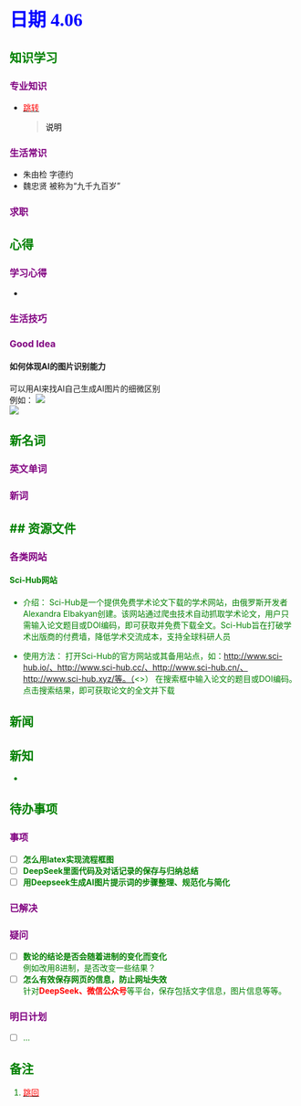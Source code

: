 ## <font color = blue face=楷体 size=6>日期 4.06 </font>

## <font color = green>知识学习 </font>
### <font color = purple>专业知识 </font>
+ <a id = "01-1">  [<font color = red>跳转</font>](#01-2)
   > <font color = o> 说明 </font>
### <font color = purple>生活常识 </font>
+ 朱由检 字德约
+ 魏忠贤 被称为“九千九百岁”
### <font color = purple>求职 </font>



## <font color = green>心得 </font>
### <font color = purple>学习心得 </font>
+ 
### <font color = purple>生活技巧 </font>

### <font color = purple>Good Idea </font>
#### 如何体现AI的图片识别能力
可以用AI来找AI自己生成AI图片的细微区别  
例如：
<img src="https://image.pollinations.ai/prompt/Modern%20bodybuilding%20studio%20with%20mirrored%20wall%20and%20Olympic%20barbells%20%7B%7D%20full-frontal%20pose%20emphasizing%20golden%20ratio%20physique%20(shoulders%201.6x%20head-width)%20%7B%7D%20Korean%20male%20age%2020-22%2C%24tousled%20two-block%20cut%20with%24teal%24ombre%2C%24defined%20double%20eyelids%20and%20V-line%20jaw%2C%24glowing%20circuit%20tattoos%20mapping%20muscle%20motor%20points%20%7B%7D%20triple%20lighting%20setup%20(main%205600K%2C%20rim%203200K%2C%20fill%204500K)%20%7B%7D%208K%20muscle%20fiber%20rendering%20with%20sweat%20droplet%20caustics%20%7B%7D%24cyberpunk%20%7B%7D%24Park%20Seo-joon%27s%20facial%20symmetry%20%2B%24Arnold%20Schwarzenegger%27s%20muscle%20definitionH?width=1280&height=720&seed=850&model=MidJourney%20V6&nologo=true">  
<img src="https://image.pollinations.ai/prompt/Modern%20bodybuilding%20studio%20with%20mirrored%20wall%20and%20Olympic%20barbells%20%7B%7D%20full-frontal%20pose%20emphasizing%20golden%20ratio%20physique%20(shoulders%201.6x%20head-width)%20%7B%7D%20Korean%20male%20age%2020-22%2C%24tousled%20two-block%20cut%20with%24teal%24ombre%2C%24defined%20double%20eyelids%20and%20V-line%20jaw%2C%24glowing%20circuit%20tattoos%20mapping%20muscle%20motor%20points%20%7B%7D%20triple%20lighting%20setup%20(main%205600K%2C%20rim%203200K%2C%20fill%204500K)%20%7B%7D%208K%20muscle%20fiber%20rendering%20with%20sweat%20droplet%20caustics%20%7B%7D%24cyberpunk%20%7B%7D%24Park%20Seo-joon%27s%20facial%20symmetry%20%2B%24Arnold%20Schwarzenegger%27s%20muscle%20definitionN?width=1280&height=720&seed=850&model=MidJourney%20V6&nologo=true">


## <font color = green>新名词 </font>
### <font color = purple>英文单词 </font>
### <font color = purple>新词 </font>


## <font color = green>## <font color = green>资源文件 </font>
### <font color = purple>各类网站 </font>
#### Sci-Hub网站  
+ 介绍：
Sci-Hub‌是一个提供免费学术论文下载的学术网站，由俄罗斯开发者Alexandra Elbakyan创建。该网站通过爬虫技术自动抓取学术论文，用户只需输入论文题目或DOI编码，即可获取并免费下载全文。Sci-Hub旨在打破学术出版商的付费墙，降低学术交流成本，支持全球科研人员‌

+ 使用方法：
打开Sci-Hub的官方网站或其备用站点，如：http://www.sci-hub.io/、http://www.sci-hub.cc/、http://www.sci-hub.cn/、http://www.sci-hub.xyz/等。（<>）
在搜索框中输入论文的题目或DOI编码。点击搜索结果，即可获取论文的全文并下载‌


## <font color = green>新闻 </font>


## <font color = green>新知 </font>
+ 

## <font color = green>待办事项 </font>
### <font color = purple>事项 </font>
- [ ] **怎么用latex实现流程框图**  
- [ ] **DeepSeek里面代码及对话记录的保存与归纳总结**
- [ ] **用Deepseek生成AI图片提示词的步骤整理、规范化与简化**  
### <font color = purple>已解决 </font>
### <font color = purple>疑问 </font>
- [ ] **数论的结论是否会随着进制的变化而变化**  
	例如改用8进制，是否改变一些结果？
- [ ] **怎么有效保存网页的信息，防止网址失效**  
	针对<font color =red>**DeepSeek、微信公众号**</font>等平台，保存包括文字信息，图片信息等等。 
### <font color = purple>明日计划 </font>
- [ ] ...


## <font color = green>备注 </font>
  1. <a id ="01-2">[<font color = red>跳回</font>](#01-1)





<!--stackedit_data:
eyJoaXN0b3J5IjpbLTE1OTAwMjI4NTgsLTg1Mjk3NDkzOSwxOT
cyMjg4NTYyLC0xNzUzNzk1MDYsOTU2Nzk3MTY3LDIwMjU1Njc1
NDQsLTIxMTIxOTcwNzksLTE5MzgzNTQzOTIsMTAyNjEyMzgyOS
wtMTkzODM1NDM5MiwtMjQ5MTI0NjI1XX0=
-->